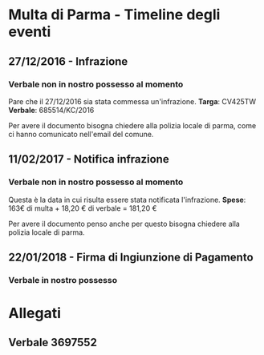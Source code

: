 
# Multa di Parma - Timeline degli eventi

## 27/12/2016 - Infrazione
### Verbale non in nostro possesso al momento

Pare che il 27/12/2016 sia stata commessa un'infrazione.
**Targa**: CV425TW
**Verbale**: 685514/KC/2016

Per avere il documento bisogna chiedere alla polizia locale di parma, come ci hanno comunicato nell'email del comune. 

## 11/02/2017 - Notifica infrazione
### Verbale non in nostro possesso al momento

Questa è la data in cui risulta essere stata notificata l'infrazione.
**Spese**: 163€ di multa + 18,20 € di verbale = 181,20 €

Per avere il documento penso anche per questo bisogna chiedere alla polizia locale di parma.

## 22/01/2018 - Firma di Ingiunzione di Pagamento

### Verbale in nostro possesso




# Allegati

## Verbale 3697552


